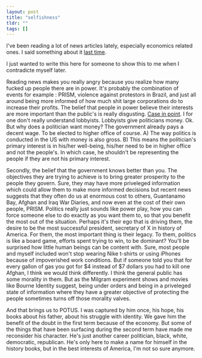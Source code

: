 ```yaml
---
layout: post
title: "selfishness"
tldr: ""
tags: []
---
```


[news-reading]: http://jshum.github.io/blog/2013/05/01/reading-the-news/
[fuck-lobbyist]: http://www.washingtoncitypaper.com/blogs/housingcomplex/2013/06/17/walmart-bill-vote-bumped-to-next-week-cue-the-lobbyists/

I've been reading a lot of news articles lately, especially economics related ones. I said something about it [last time][news-reading]. 

I just wanted to write this here for someone to show this to me when I contradicte myself later. 

Reading news makes you really angry because you realize how many fucked up people there are in power. It's probably the combination of events for example : PRISM, violence against protestors in Brazil, and just all around being more informed of how much shit large corporations do to increase their profits. The belief that people in power believe their interests are more important than the public's is really disgusting. [Case in point][fuck-lobbyist]. I for one don't really understand lobbyists. Lobbyists give politicians
money. Ok. But why does a politician want money? The government already pays a decent wage. To be elected to higher office of course. A)  The way politics is conducted in the US with money is also gross. B) This means the politician's primary interest is in his/her well-being, his/her need to be in higher office and not the people's. In which case, he shouldn't be representing the people if they are not his primary interest.

Secondly, the belief that the government knows better than you. The objectives they are trying to achieve is to bring greater prosperity to the people they govern. Sure, they may have more priveleged information which could allow them to make more informed decisions but recent news suggests that they often do us at enormous cost to others, Guantanamo Bay, Afghan and Iraq War Diaries, and now even at the cost of their own people, PRISM. Politics really just sounds like power play, how you can force someone else to do exactly as you want them to, so
that you benefit the most out of the situation. Perhaps it's their ego that is driving them, the desire to be the most successful president, secretary of X in history of America. For them, the most important thing is their legacy. To them, politics is like a board game, efforts spent trying to win, to be dominant? You'll be surprised how little human beings can be content with. Sure, most people and myself included won't stop wearing Nike t-shirts or using iPhones because of impoverished work conditions.
But if someone told you that for every gallon of gas you got for $4 instead of $7 dollars you had to kill one Afghan, I think we would think differently. I think the general public has some morality in them. But as the Milgram experiment shows and movies like Bourne Identity suggest, being under orders and being in a priveleged state of information where they have a greater objective of protecting the people sometimes turns off those morality valves.

And that brings us to POTUS. I was captured by him once, his hope, his books about his father, about his struggle with identity. We gave him the benefit of the doubt in the first term because of the economy. But some of the things that have been surfacing during the second term have made me reconsider his character. He's just another career politician, black, white, democratic, republican. He's only here to make a name for himself in the history books, but in the best interests of America, I'm not so sure anymore.

